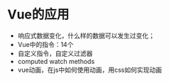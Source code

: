 # Vue的应用
- 响应式数据变化，什么样的数据可以发生过变化；
- Vue中的指令：14个
- 自定义指令，自定义过滤器
- computed watch methods
-  vue动画，在js中如何使用动画，用css如何实现动画
